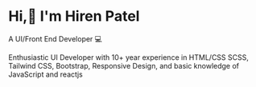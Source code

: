 # Hi,👋 I'm Hiren Patel

A UI/Front End Developer 💻 

Enthusiastic UI Developer with 10+ year experience in HTML/CSS SCSS, Tailwind CSS, Bootstrap, Responsive Design, and basic knowledge of JavaScript and reactjs

